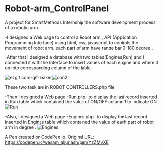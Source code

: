 # Robot-arm_ControlPanel

A project for SmartMethods Internship the software development process of a robotic arm.

-I designed a Web page to control a Robot arm , API (Application Programming Interface) using html, css, javascript to controls the movement of robot arm, each part of arm have range bar 0-180 degree .
	
-After that I designed a database with two tables(Engines,Run) and  I connected it with the Interface to insert values of each engine and where it on  into corresponding column of the table.

![ezgif com-gif-maker](https://user-images.githubusercontent.com/74800962/122817933-398dc900-d2e1-11eb-803b-f62212f6e8f9.gif)![con2](https://user-images.githubusercontent.com/74800962/122818345-bb7df200-d2e1-11eb-9c42-b2f1374bf014.gif)



These two task are in ROBOT CONTROLLERS.php file 

-Then I designed a Web page -Run.php- to display the last record inserted in Run table which contained the value of ON/OFF column 1 to indicate ON .
![Run](https://user-images.githubusercontent.com/74800962/122815307-f2ea9f80-d2dd-11eb-86b6-ddc646916524.gif)


-Also, I designed a Web page -Engines.php- to display the last record inserted in Engines table which contained the value of each part of robot arm in degree .
![Engines](https://user-images.githubusercontent.com/74800962/122815174-c767b500-d2dd-11eb-8c1c-92989b1f2db6.gif)


A Pen created on CodePen.io. Original URL: https://codepen.io/wesam_aljuriash/pen/YzZMvXE
